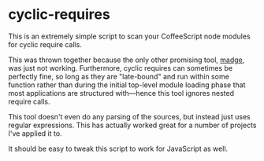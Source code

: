 cyclic-requires
===============

This is an extremely simple script to scan your CoffeeScript node modules for
cyclic require calls.

This was thrown together because the only other promising tool, [madge], was
just not working.  Furthermore, cyclic requires can sometimes be perfectly
fine, so long as they are "late-bound" and run within some function rather than
during the initial top-level module loading phase that most applications are
structured with—hence this tool ignores nested require calls.

This tool doesn't even do any parsing of the sources, but instead just uses
regular expressions.  This has actually worked great for a number of projects
I've applied it to.

It should be easy to tweak this script to work for JavaScript as well.

[madge]: https://github.com/pahen/madge
